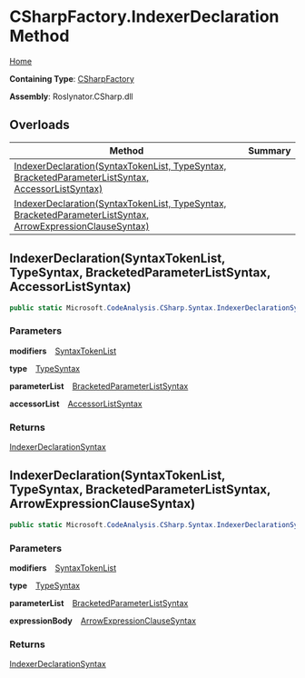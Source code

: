 # CSharpFactory\.IndexerDeclaration Method

[Home](../../../../README.md)

**Containing Type**: [CSharpFactory](../README.md)

**Assembly**: Roslynator\.CSharp\.dll

## Overloads

| Method | Summary |
| ------ | ------- |
| [IndexerDeclaration(SyntaxTokenList, TypeSyntax, BracketedParameterListSyntax, AccessorListSyntax)](#Roslynator_CSharp_CSharpFactory_IndexerDeclaration_Microsoft_CodeAnalysis_SyntaxTokenList_Microsoft_CodeAnalysis_CSharp_Syntax_TypeSyntax_Microsoft_CodeAnalysis_CSharp_Syntax_BracketedParameterListSyntax_Microsoft_CodeAnalysis_CSharp_Syntax_AccessorListSyntax_) | |
| [IndexerDeclaration(SyntaxTokenList, TypeSyntax, BracketedParameterListSyntax, ArrowExpressionClauseSyntax)](#Roslynator_CSharp_CSharpFactory_IndexerDeclaration_Microsoft_CodeAnalysis_SyntaxTokenList_Microsoft_CodeAnalysis_CSharp_Syntax_TypeSyntax_Microsoft_CodeAnalysis_CSharp_Syntax_BracketedParameterListSyntax_Microsoft_CodeAnalysis_CSharp_Syntax_ArrowExpressionClauseSyntax_) | |

## IndexerDeclaration\(SyntaxTokenList, TypeSyntax, BracketedParameterListSyntax, AccessorListSyntax\) <a name="Roslynator_CSharp_CSharpFactory_IndexerDeclaration_Microsoft_CodeAnalysis_SyntaxTokenList_Microsoft_CodeAnalysis_CSharp_Syntax_TypeSyntax_Microsoft_CodeAnalysis_CSharp_Syntax_BracketedParameterListSyntax_Microsoft_CodeAnalysis_CSharp_Syntax_AccessorListSyntax_"></a>

```csharp
public static Microsoft.CodeAnalysis.CSharp.Syntax.IndexerDeclarationSyntax IndexerDeclaration(Microsoft.CodeAnalysis.SyntaxTokenList modifiers, Microsoft.CodeAnalysis.CSharp.Syntax.TypeSyntax type, Microsoft.CodeAnalysis.CSharp.Syntax.BracketedParameterListSyntax parameterList, Microsoft.CodeAnalysis.CSharp.Syntax.AccessorListSyntax accessorList)
```

### Parameters

**modifiers** &ensp; [SyntaxTokenList](https://docs.microsoft.com/en-us/dotnet/api/microsoft.codeanalysis.syntaxtokenlist)

**type** &ensp; [TypeSyntax](https://docs.microsoft.com/en-us/dotnet/api/microsoft.codeanalysis.csharp.syntax.typesyntax)

**parameterList** &ensp; [BracketedParameterListSyntax](https://docs.microsoft.com/en-us/dotnet/api/microsoft.codeanalysis.csharp.syntax.bracketedparameterlistsyntax)

**accessorList** &ensp; [AccessorListSyntax](https://docs.microsoft.com/en-us/dotnet/api/microsoft.codeanalysis.csharp.syntax.accessorlistsyntax)

### Returns

[IndexerDeclarationSyntax](https://docs.microsoft.com/en-us/dotnet/api/microsoft.codeanalysis.csharp.syntax.indexerdeclarationsyntax)

## IndexerDeclaration\(SyntaxTokenList, TypeSyntax, BracketedParameterListSyntax, ArrowExpressionClauseSyntax\) <a name="Roslynator_CSharp_CSharpFactory_IndexerDeclaration_Microsoft_CodeAnalysis_SyntaxTokenList_Microsoft_CodeAnalysis_CSharp_Syntax_TypeSyntax_Microsoft_CodeAnalysis_CSharp_Syntax_BracketedParameterListSyntax_Microsoft_CodeAnalysis_CSharp_Syntax_ArrowExpressionClauseSyntax_"></a>

```csharp
public static Microsoft.CodeAnalysis.CSharp.Syntax.IndexerDeclarationSyntax IndexerDeclaration(Microsoft.CodeAnalysis.SyntaxTokenList modifiers, Microsoft.CodeAnalysis.CSharp.Syntax.TypeSyntax type, Microsoft.CodeAnalysis.CSharp.Syntax.BracketedParameterListSyntax parameterList, Microsoft.CodeAnalysis.CSharp.Syntax.ArrowExpressionClauseSyntax expressionBody)
```

### Parameters

**modifiers** &ensp; [SyntaxTokenList](https://docs.microsoft.com/en-us/dotnet/api/microsoft.codeanalysis.syntaxtokenlist)

**type** &ensp; [TypeSyntax](https://docs.microsoft.com/en-us/dotnet/api/microsoft.codeanalysis.csharp.syntax.typesyntax)

**parameterList** &ensp; [BracketedParameterListSyntax](https://docs.microsoft.com/en-us/dotnet/api/microsoft.codeanalysis.csharp.syntax.bracketedparameterlistsyntax)

**expressionBody** &ensp; [ArrowExpressionClauseSyntax](https://docs.microsoft.com/en-us/dotnet/api/microsoft.codeanalysis.csharp.syntax.arrowexpressionclausesyntax)

### Returns

[IndexerDeclarationSyntax](https://docs.microsoft.com/en-us/dotnet/api/microsoft.codeanalysis.csharp.syntax.indexerdeclarationsyntax)

